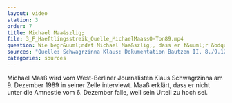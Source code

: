 ```yaml
---
layout: video
station: 3
order: 7
title: Michael Maa&szlig;
file: 3_F_Haeftlingsstreik_Quelle_MichaelMaassO-Ton89.mp4
question: Wie begr&uuml;ndet Michael Maa&szlig;, dass er f&uuml;r &bdquo;Nichts&ldquo; mehr sitze?
sources: "Quelle: Schwagrzinna Klaus: Dokumentation Bautzen II, 8./9.12.1989, Rohmaterial, Archiv Gedenkstätte Bautzen"
categories: sources
---
```

Michael Maaß wird vom West-Berliner Journalisten Klaus Schwagrzinna am 9. Dezember 1989 in seiner Zelle interviewt. Maaß erklärt, dass er nicht unter die Amnestie vom 6. Dezember falle, weil sein Urteil zu hoch sei. 